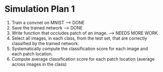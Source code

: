 # Simulation Plan 1

1. Train a convnet on MNIST                        --> DONE
2. Save the trained network                        --> DONE
3. Write function that occludes patch of an image. --> NEEDS MORE WORK 
4. Select all images, in each class, from the test
set, that are correctly classified by the trained
network. 
5. Systematically compute the classification score
for each image and each patch location.
6. Compute average classification score for each
patch location (average across images in the class)

